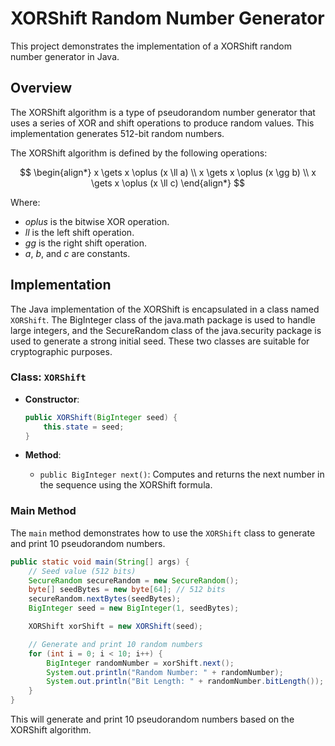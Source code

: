 # XORShift Random Number Generator

This project demonstrates the implementation of a XORShift random number generator in Java.

## Overview

The XORShift algorithm is a type of pseudorandom number generator that uses a series of XOR and shift operations to produce random values. This implementation generates 512-bit random numbers.

The XORShift algorithm is defined by the following operations:

$$
\begin{align*}
x \gets x \oplus (x \ll a) \\
x \gets x \oplus (x \gg b) \\
x \gets x \oplus (x \ll c)
\end{align*}
$$

Where:
- $oplus$ is the bitwise XOR operation.
- $ll$ is the left shift operation.
- $gg$ is the right shift operation.
- $a$, $b$, and $c$ are constants.

## Implementation

The Java implementation of the XORShift is encapsulated in a class named `XORShift`. The BigInteger class of the java.math package is used to handle large integers, and the SecureRandom class of the java.security package is used to generate a strong initial seed. These two classes are suitable for cryptographic purposes.

### Class: `XORShift`

- **Constructor**:
  ```java
  public XORShift(BigInteger seed) {
      this.state = seed;
  }
  ```

- **Method**:
  - `public BigInteger next()`: Computes and returns the next number in the sequence using the XORShift formula.

### Main Method

The `main` method demonstrates how to use the `XORShift` class to generate and print 10 pseudorandom numbers.

```java
public static void main(String[] args) {
    // Seed value (512 bits)
    SecureRandom secureRandom = new SecureRandom();
    byte[] seedBytes = new byte[64]; // 512 bits
    secureRandom.nextBytes(seedBytes);
    BigInteger seed = new BigInteger(1, seedBytes);

    XORShift xorShift = new XORShift(seed);

    // Generate and print 10 random numbers
    for (int i = 0; i < 10; i++) {
        BigInteger randomNumber = xorShift.next();
        System.out.println("Random Number: " + randomNumber);
        System.out.println("Bit Length: " + randomNumber.bitLength());
    }
}
```

This will generate and print 10 pseudorandom numbers based on the XORShift algorithm.

